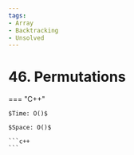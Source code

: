 ```yaml
---
tags:
- Array
- Backtracking
- Unsolved
---
```



# 46. Permutations

=== "C++"

    $Time: O()$

    $Space: O()$

    ```c++
    ```